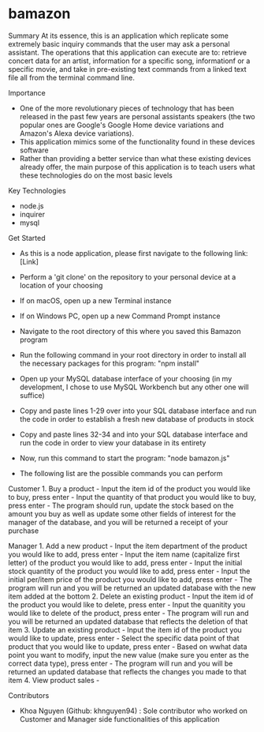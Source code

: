 # bamazon
Summary
At its essence, this is an application which replicate some extremely basic inquiry commands that the user may ask a personal assistant. The operations that this application can execute are to: retrieve concert data for an artist, information for a specific song, informationf or a specific movie, and take in pre-existing text commands from a linked text file all from the terminal command line. 


Importance
- One of the more revolutionary pieces of technology that has been released in the past few years are personal assistants speakers (the two popular ones are Google's Google Home device variations and Amazon's Alexa device variations). 
- This application mimics some of the functionality found in these devices software
- Rather than providing a better service than what these existing devices already offer, the main purpose of this application is to teach users what these technologies do on the most basic levels


Key Technologies
- node.js
- inquirer
- mysql 


Get Started
- As this is a node application, please first navigate to the following link: [Link]
- Perform a 'git clone' on the repository to your personal device at a location of your choosing
- If on macOS, open up a new Terminal instance
- If on Windows PC, open up a new Command Prompt instance
- Navigate to the root directory of this where you saved this Bamazon program
- Run the following command in your root directory in order to install all the necessary packages for this program: 
    "npm install"

- Open up your MySQL database interface of your choosing (in my development, I chose to use MySQL Workbench but any other one will suffice)
- Copy and paste lines 1-29 over into your SQL database interface and run the code in order to establish a fresh new database of products in stock 
- Copy and paste lines 32-34 and into your SQL database interface and run the code in order to view your database in its entirety

- Now, run this command to start the program: 
    "node bamazon.js"
- The following list are the possible commands you can perform

Customer
    1. Buy a product
        - Input the item id of the product you would like to buy, press enter
        - Input the quantity of that product you would like to buy, press enter
        - The program should run, update the stock based on the amount you buy as well as update some other fields of interest for the manager of the database, and you will be returned a receipt of your purchase

Manager
    1. Add a new product
        - Input the item department of the product you would like to add, press enter
        - Input the item name (capitalize first letter) of the product you would like to add, press enter
        - Input the initial stock quantity of the product you would like to add, press enter
        - Input the initial per/item price of the product you would like to add, press enter
        - The program will run and you will be returned an updated database with the new item added at the bottom
    2. Delete an existing product
        - Input the item id of the product you would like to delete, press enter
        - Input the quanitity you would like to delete of the product, press enter
        - The program will run and you will be returned an updated database that reflects the deletion of that item 
    3. Update an existing product
        - Input the item id of the product you would like to update, press enter
        - Select the specific data point of that product that you would like to update, press enter
        - Based on wwhat data point you want to modify, input the new value (make sure you enter as the correct data type), press enter
        - The program will run and you will be returned an updated database that reflects the changes you made to that item 
    4. View product sales 
        - 


Contributors
- Khoa Nguyen (Github: khnguyen94) : Sole contributor who worked on Customer and Manager side functionalities of this application